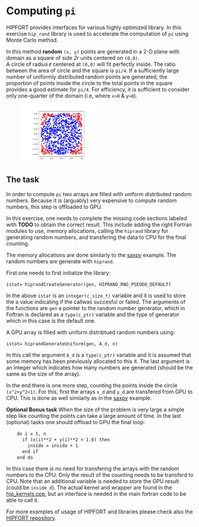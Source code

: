 # Computing `pi`

HIPFORT provides interfaces for various highly optimized library. In this exercise `hip_rand` library is used to accelerate the computation of `pi` using Monte Carlo method. 

In this method **random** `(x, y)` points are generated in a 2-D plane with domain as a square of side *2r* units centered on `(0,0)`.  
A circle of radius **r** centered at `(0,0)` will fit perfectly inside. The ratio between the area of circle and the square is `pi/4`. If a sufficiently large number of uniformly distributed random points are generated, the proportion of points inside the circle to the total points in the square provides a good estimate for `pi/4`. For efficiency, it is sufficient to consider only one-quarter of the domain  (i.e, where  `x>0` & `y>0`).

<figure>
  <img src="img/pi_MC.png" width="50%" alt="Pi Monte Carlo">
  <figcaption> </figcaption>
</figure>


## The task

In order to compute `pi` two arrays are filled with uniform distributed random numbers. Because it is (arguably) very expensive to compute random numbers, this step is offloaded to GPU. 

In this exercise, one needs to complete the missing code sections labeled with **TODO** to obtain the correct result. This include adding the right Fortran modules to use, memory allocations, calling the `hiprand` library for generating random numbers, and transfering the data to CPU for the final counting. 

The memory allocations are done similarly to the [saxpy](../saxpy/hip) example. The random numbers are generate with `hiprand`. 

First one needs to first initialize the library:
```
istat= hiprandCreateGenerator(gen, HIPRAND_RNG_PSEUDO_DEFAULT)
```
In the above `istat` is an `integer(c_size_t)` variable and it is used to store the a value indicating if the callwas succesful or failed. The arguments of the functions are `gen` a pointer to the random number generator, which in Foftran is declared as a `type(c_ptr)` variable and the type of generator which in this case is the default one. 

A GPU array is filled with uniform distribtued random numbers using:
```
istat= hiprandGenerateUniform(gen, A_d, n)
```
In this call the argument `A_d` is a `type(c_ptr)` variable and it is assumed that some memory has been previously allocated to this it. The last argument is an integer which indicates how many numbers are generated (should be the same as the size of the array). 

In the end there is one more step, counting the points inside the circle `(x^2+y^2<1)`. For this, first the arrays `x_d` and `y_d` are transfered from GPU to CPU. This is done as well similarly as in  the [saxpy](../saxpy/hip) example.

**Optional Bonus task** When the size of the problem is very large a simple step like counting the points can take a large amount of time. 
In the last (optional) tasks one should offload to GPU the final loop:
```
    do i = 1, n
      if (x(i)**2 + y(i)**2 < 1.0) then
        inside = inside + 1
      end if
    end do
```
In this case there is no need for transfering the arrays with the random numbers to the CPU. Only the result of the counting needs to be transferd to CPU. 
Note that an additional variable is needed to store the GPU result (could be `inside_d`).
The actual kernel and wrapper are found in the [hip_kernels.cpp](hip_kernels.cpp), but an interface is needed in the main fortran code to be able to call it.

For more examples of usage of HIPFORT and libraries please check also the [HIPFORT repository](https://github.com/ROCmSoftwarePlatform/hipfort/tree/develop/test).
